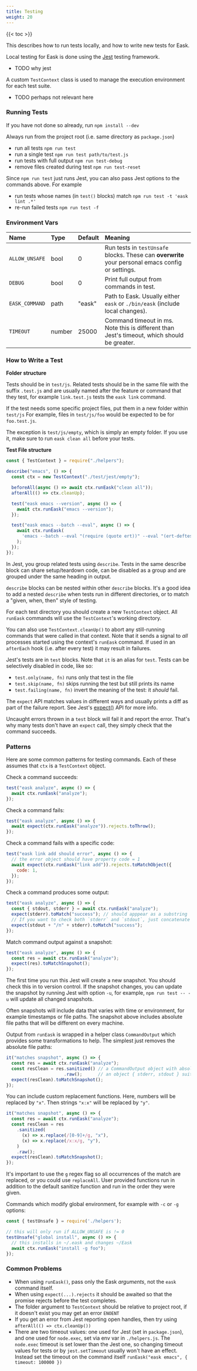 ```yaml
---
title: Testing
weight: 20
---
```


{{< toc >}}

This describes how to run tests locally, and how to write new tests for Eask.

Local testing for Eask is done using the [Jest](https://jestjs.io) testing framework.

- TODO why jest

A custom `TestContext` class is used to manage the execution environment for each test suite.

- TODO perhaps not relevant here

### Running Tests

If you have not done so already, run `npm install --dev`

Always run from the project root (i.e. same directory as `package.json`)

- run all tests              `npm run test`
- run a single test          `npm run test path/to/test.js`
- run tests with full output `npm run test-debug`
- remove files created during test `npm run test-reset`

Since `npm run test` just runs Jest, you can also pass Jest options to the
commands above.
For example
- run tests whose names (in `test()` blocks) match `npm run test -t 'eask lint .*'`
- re-run failed tests `npm run test -f`

### Environment Vars

| Name           | Type   | Default | Meaning                                                                                           |
|:---------------|:-------|---------|:--------------------------------------------------------------------------------------------------|
| `ALLOW_UNSAFE` | bool   | 0       | Run tests in `testUnsafe` blocks. These can **overwrite** your personal emacs config or settings. |
| `DEBUG`        | bool   | 0       | Print full output from commands in test.                                                          |
| `EASK_COMMAND` | path   | "eask"  | Path to Eask. Usually either `eask` or `./bin/eask` (include local changes).                      |
| `TIMEOUT`      | number | 25000   | Command timeout in ms. Note this is different than Jest's timeout, which should be greater.        |

### How to Write a Test

**Folder structure**

Tests should be in `test/js`.
Related tests should be in the same file with the suffix `.test.js` and are usually named after the
feature or command that they test, for example `link.test.js` tests the `eask link` command.

If the test needs some specific project files, put them in a new folder within `test/js`
For example, files in `test/js/foo` would be expected to be for `foo.test.js`.

The exception is `test/js/empty`, which is simply an empty folder.
If you use it, make sure to run `eask clean all` before your tests.

**Test File structure**

``` javascript
const { TestContext } = require("./helpers");

describe("emacs", () => {
  const ctx = new TestContext("./test/jest/empty");

  beforeAll(async () => await ctx.runEask("clean all"));
  afterAll(() => ctx.cleanUp);

  test("eask emacs --version", async () => {
    await ctx.runEask("emacs --version");
  });

  test("eask emacs --batch --eval", async () => {
    await ctx.runEask(
      'emacs --batch --eval "(require (quote ert))" --eval "(ert-deftest mytest () (should-not (display-graphic-p)))" -f ert-run-tests-batch',
    );
  });
});
```

In Jest, you group related tests using `describe`. Tests in the same describe block can share setup/teardown code,
can be disabled as a group and are grouped under the same heading in output.

`describe` blocks can be nested within other `describe` blocks.
It's a good idea to add a nested `describe` when tests run in different directories, or to match a "given, when, then" style of testing.

For each test directory you should create a new `TestContext` object.
All `runEask` commands will use the `TestContext`'s working directory.

You can also use `TestContext.cleanUp()` to abort any still-running commands that were called in that context.
Note that it sends a signal to *all* processes started using the context's `runEask` command.
If used in an `afterEach` hook (i.e. after every test) it may result in failures.

Jest's tests are in `test` blocks. Note that `it` is an alias for `test`.
Tests can be selectively disabled in code, like so:
- `test.only(name, fn)` runs only that test in the file
- `test.skip(name, fn)` skips running the test but still prints its name
- `test.failing(name, fn)` invert the meaning of the test: it *should* fail.

The `expect` API matches values in different ways and usually prints a diff as part of the failure report.
See Jest's [expect()](https://jestjs.io/docs/expect) API for more info.

Uncaught errors thrown in a `test` block will fail it and report the error.
That's why many tests don't have an `expect` call, they simply check that the command succeeds.

### Patterns

Here are some common patterns for testing commands.
Each of these assumes that `ctx` is a `TestContext` object.

Check a command succeeds:
``` javascript
test("eask analyze", async () => {
  await ctx.runEask("analyze");
});
```

Check a command fails:
``` javascript
test("eask analyze", async () => {
  await expect(ctx.runEask("analyze")).rejects.toThrow();
});
```

Check a command fails with a specific code:
``` javascript
test("eask link add should error", async () => {
  // the error object should have property code = 1
  await expect(ctx.runEask("link add")).rejects.toMatchObject({
    code: 1,
  });
});
```

Check a command produces some output:
``` javascript
test("eask analyze", async () => {
  const { stdout, stderr } = await ctx.runEask("analyze");
  expect(stderr).toMatch("success"); // should apppear as a substring
  // If you want to check both `stderr` and `stdout`, just concatenate them
  expect(stdout + "/n" + stderr).toMatch("success");
});
```

Match command output against a snapshot:
``` javascript
test("eask analyze", async () => {
  const res = await ctx.runEask("analyze");
  expect(res).toMatchSnapshot();
});
```

The first time you run this Jest will create a new snapshot. You should check this in to version control.
If the snapshot changes, you can update the snapshot by running Jest with option `-u`, for example,
`npm run test -- -u` will update all changed snapshots.

Often snapshots will include data that varies with time or environment, for example timestamps or file paths.
The snapshot above includes absolute file paths that will be different on every machine.

Output from `runEask` is wrapped in a helper class `CommandOutput` which provides some transformations to help.
The simplest just removes the absolute file paths:
``` javascript
it("matches snapshot", async () => {
  const res = await ctx.runEask("analyze");
  const resClean = res.sanitized() // a CommandOutput object with absolute paths replaced by "~"
                      .raw();      // an object { stderr, stdout } suitable for snapshotting
  expect(resClean).toMatchSnapshot();
});
```

You can include custom replacement functions. Here, numbers will be replaced by `"x"`.
Then strings `"x:x"` will be replaced by `"y"`.
``` javascript
it("matches snapshot", async () => {
  const res = await ctx.runEask("analyze");
  const resClean = res
    .sanitized(
      (x) => x.replace(/[0-9]+/g, "x"),
      (x) => x.replace(/x:x/g, "y"),
    )
    .raw();
  expect(resClean).toMatchSnapshot();
});
```

It's important to use the `g` regex flag so all occurrences of the match are replaced, or you could use `replaceAll`.
User provided functions run in addition to the default sanitize function and run in the order they were given.

Commands which modify global environment, for example with `-c` or `-g` options:
``` javascript
const { testUnsafe } = require('./helpers');

// this will only run if ALLOW_UNSAFE is != 0
testUnsafe("global install", async () => {
  // this installs in ~/.eask and changes ~/Eask
  await ctx.runEask("install -g foo");
});
```

### Common Problems

- When using `runEask()`, pass only the Eask *arguments*, not the `eask` command itself.
- When using `expect(...).rejects` it should be awaited so that the promise rejects before the test completes.
- The folder argument to `TestContext` should be relative to project root, if it doesn't exist you may get an error `ENOENT`
- If you get an error from Jest reporting open handles, then try using `afterAll(() => ctx.cleanUp())`
- There are two timeout values: one used for Jest (set in `package.json`), and one used for `node.exec`, set via env var in `./helpers.js`.
  The `node.exec` timeout is set lower than the Jest one, so changing timeout values for tests or by `jest.setTimeout` usually won't
  have an effect. Instead set the timeout on the command itself `runEask("eask emacs", { timeout: 100000 })`
